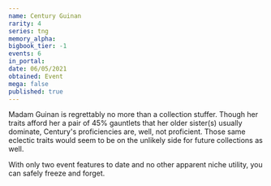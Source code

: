 ```yaml
---
name: Century Guinan
rarity: 4
series: tng
memory_alpha:
bigbook_tier: -1
events: 6
in_portal:
date: 06/05/2021
obtained: Event
mega: false
published: true
---
```


Madam Guinan is regrettably no more than a collection stuffer. Though her traits afford her a pair of 45% gauntlets that her older sister(s) usually dominate, Century's proficiencies are, well, not proficient. Those same eclectic traits would seem to be on the unlikely side for future collections as well.

With only two event features to date and no other apparent niche utility, you can safely freeze and forget.
